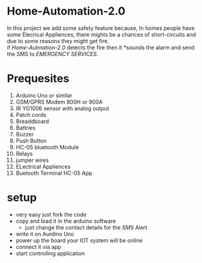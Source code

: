 # Home-Automation-2.0
In this project we add some safety feature because, In homes people have some Elecrical Appliences, there mights be a chances of 
short-circuits and due to some reasons they might get fire. <br>
if *Home-Autmation-2.0* detects the fire then it *sounds the  alarm and send the SMS to *EMERGENCY SERVICES*.

# Prequesites
1. Arduino Uno or similar
2. GSM/GPRS Modem 800H or 900A
3. IR YG1006 sensor with analog output
4. Patch cords
5. Breaddboard
6. Battries
7. Buzzer
8. Push Button
9. HC-05 bluetooth Module
10. Relays
11. jumper wires
12. ELectrical Appliences 
13. Buetooth Terminal HC-05 App

# setup
- very easy just fork the code 
- copy and load it in the arduino software
  - just change the contact details for the _SMS_ Alert
- write it on Aurdino Uno 
- power up the board your IOT system will be online
- connect it via app 
- start controlling application
